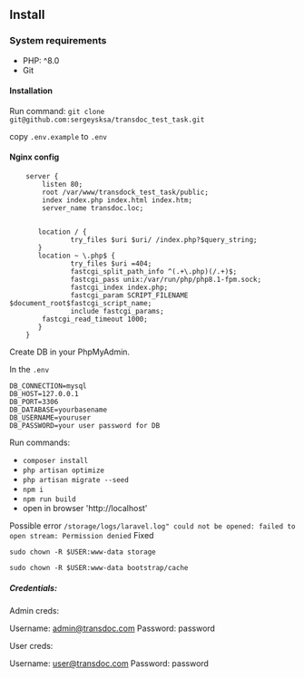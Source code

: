 ## Install

### System requirements

- PHP:  ^8.0
- Git

#### Installation

Run command: `git clone git@github.com:sergeysksa/transdoc_test_task.git`

copy `.env.example` to `.env`

#### Nginx config

```
    server {
        listen 80;
        root /var/www/transdock_test_task/public;
        index index.php index.html index.htm;
        server_name transdoc.loc;


       location / {
               try_files $uri $uri/ /index.php?$query_string;
       }
       location ~ \.php$ {
               try_files $uri =404;
               fastcgi_split_path_info ^(.+\.php)(/.+)$;
               fastcgi_pass unix:/var/run/php/php8.1-fpm.sock;
               fastcgi_index index.php;
               fastcgi_param SCRIPT_FILENAME $document_root$fastcgi_script_name;
               include fastcgi_params;
        fastcgi_read_timeout 1000;
       }      
    }
```

Create DB in your PhpMyAdmin.

In the  `.env` 

```
DB_CONNECTION=mysql
DB_HOST=127.0.0.1
DB_PORT=3306
DB_DATABASE=yourbasename
DB_USERNAME=youruser
DB_PASSWORD=your user password for DB
```

Run commands: 
- `composer install`
- `php artisan optimize`
- `php artisan migrate --seed`
- `npm i`
- `npm run build`
- open in browser 'http://localhost'

Possible error `/storage/logs/laravel.log" could not be opened: failed to open stream: Permission denied`
Fixed

``sudo chown -R $USER:www-data storage``

``sudo chown -R $USER:www-data bootstrap/cache``


##### Credentials:

Admin creds:

Username: admin@transdoc.com
Password: password

User creds:

Username: user@transdoc.com
Password: password
